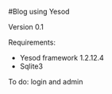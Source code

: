 #Blog using Yesod

Version 0.1

Requirements:
- Yesod framework 1.2.12.4
- Sqlite3

To do: login and admin